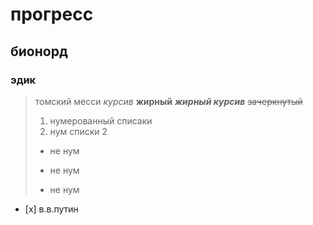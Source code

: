 # прогресс
## бионорд ##
### эдик
> томский месси
> *курсив*
> **жирный**
> ***жирный курсив***
> ~~зачеркнутый~~
> 1. нумерованный списаки
> 2. нум списки 2
> * не нум
> - не нум
> + не нум
- [х] в.в.путин

